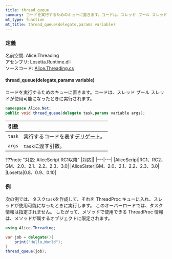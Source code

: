 ```yaml
---
title: thread_queue
summary: コードを実行するためのキューに置きます。コードは、スレッド プール スレッドが使用可能になったときに実行されます。
mt_type: function
mt_title: thread_queue(delegate,params variable)
---
```


### 定義
名前空間: Alice.Threading<br/>
アセンブリ: Losetta.Runtime.dll<br/>
ソースコード: [Alice.Threading.cs](https://github.com/WSOFT-Project/Losetta/blob/master/Losetta.Runtime/Alice.Threading.cs)

#### thread_queue(delegate,params variable)

コードを実行するためのキューに置きます。コードは、スレッド プール スレッドが使用可能になったときに実行されます。

```cs title="AliceScript"
namespace Alice.Net;
public void thread_queue(delegate task,params variable args);
```

|引数| |
|-|-|
|`task`|実行するコードを表す[デリゲート](../../delegate/index.md)。|
|`args`|`task`に渡す引数。|

???note "対応: AliceScript RC1以降"
    |対応||
    |---|---|
    |AliceScript|RC1、RC2、GM、2.0、2.1、2.2、2.3、3.0|
    |AliceSister|GM、2.0、2.1、2.2、2.3、3.0|
    |Losetta|0.8、0.9、0.10|

### 例
次の例では、タスク`task`を作成して、それを ThreadProc キューに入れ、スレッドが使用可能になったときに実行します。 このオーバーロードでは、タスク情報は指定されません。 したがって、メソッドで使用できる ThreadProc 情報は、メソッドが属するオブジェクトに限定されます。

```cs title="AliceScript"
using Alice.Threading;

var job = delegate(){
    print("Hello,World");
}
thread_queue(job);
```